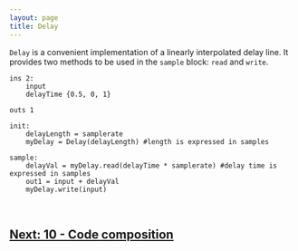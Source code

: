 ```yaml
---
layout: page
title: Delay
---
```


`Delay` is a convenient implementation of a linearly interpolated delay line. It provides two methods to be used in the `sample` block: `read` and `write`.

```
ins 2:
    input
    delayTime {0.5, 0, 1}

outs 1

init:
    delayLength = samplerate
    myDelay = Delay(delayLength) #length is expressed in samples

sample:
    delayVal = myDelay.read(delayTime * samplerate) #delay time is expressed in samples
    out1 = input + delayVal
    myDelay.write(input)
```

<br>

## [Next: 10 - Code composition](10_code_composition.md)